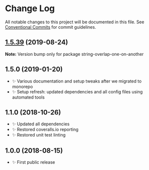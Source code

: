 # Change Log

All notable changes to this project will be documented in this file.
See [Conventional Commits](https://conventionalcommits.org) for commit guidelines.

## [1.5.39](https://gitlab.com/codsen/codsen/compare/string-overlap-one-on-another@1.5.38...string-overlap-one-on-another@1.5.39) (2019-08-24)

**Note:** Version bump only for package string-overlap-one-on-another





## 1.5.0 (2019-01-20)

- ✨ Various documentation and setup tweaks after we migrated to monorepo
- ✨ Setup refresh: updated dependencies and all config files using automated tools

## 1.1.0 (2018-10-26)

- ✨ Updated all dependencies
- ✨ Restored coveralls.io reporting
- ✨ Restored unit test linting

## 1.0.0 (2018-08-15)

- ✨ First public release
